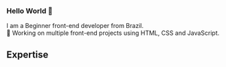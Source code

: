 ### Hello World 👋
I am a Beginner front-end developer from Brazil.
<br>
🔭 Working on multiple front-end projects using HTML, CSS and JavaScript.
 
## Expertise
<img align="left" alt="" src="https://camo.githubusercontent.com/d63d473e728e20a286d22bb2226a7bf45a2b9ac6c72c59c0e61e9730bfe4168c/68747470733a2f2f696d672e736869656c64732e696f2f62616467652f48544d4c352d4533344632363f7374796c653d666f722d7468652d6261646765266c6f676f3d68746d6c35266c6f676f436f6c6f723d7768697465" />
<img align="left" alt="" src="" />
<img align="left" alt="" src="" />
